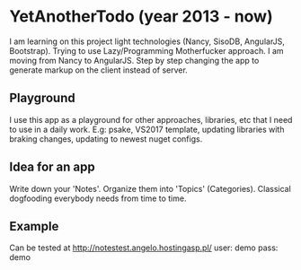 # YetAnotherTodo (year 2013 - now)

I am learning on this project light technologies (Nancy, SisoDB, AngularJS, Bootstrap). Trying to use Lazy/Programming Motherfucker approach. I am moving from Nancy to AngularJS. Step by step changing the app to generate markup on the client instead of server.

## Playground

I use this app as a playground for other approaches, libraries, etc that I need to use in a daily work. E.g: psake, VS2017 template, updating libraries with braking changes, updating to newest nuget configs.

## Idea for an app

Write down your 'Notes'. Organize them into 'Topics' (Categories). Classical dogfooding everybody needs from time to time.

## Example

Can be tested at
http://notestest.angelo.hostingasp.pl/
user: demo
pass: demo
